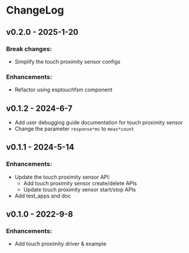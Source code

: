 # ChangeLog

## v0.2.0 - 2025-1-20

### Break changes:

* Simplify the touch proximity sensor configs

### Enhancements:

* Refactor using esp*touch*fsm component

## v0.1.2 - 2024-6-7

* Add user debugging guide documentation for touch proximity sensor
* Change the parameter `response*ms` to `meas*count`

## v0.1.1 - 2024-5-14

### Enhancements:
* Update the touch proximity sensor API:
  * Add touch proximity sensor create/delete APIs
  * Update touch proximity sensor start/stop APIs
* Add test_apps and doc

## v0.1.0 - 2022-9-8

### Enhancements:
* Add touch proximity driver & example